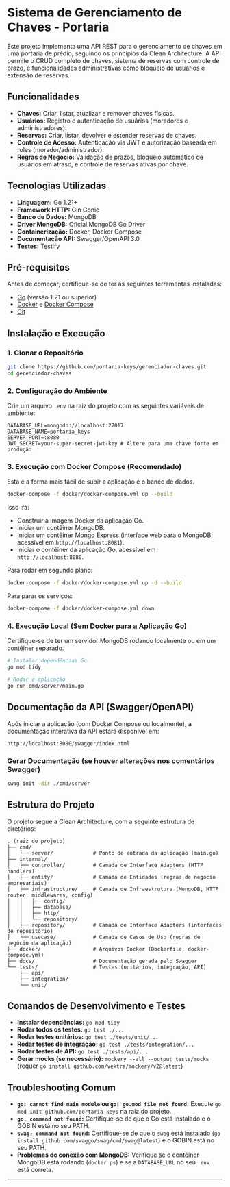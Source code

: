# Sistema de Gerenciamento de Chaves - Portaria

Este projeto implementa uma API REST para o gerenciamento de chaves em uma portaria de prédio, seguindo os princípios da Clean Architecture. A API permite o CRUD completo de chaves, sistema de reservas com controle de prazo, e funcionalidades administrativas como bloqueio de usuários e extensão de reservas.

## Funcionalidades

-   **Chaves:** Criar, listar, atualizar e remover chaves físicas.
-   **Usuários:** Registro e autenticação de usuários (moradores e administradores).
-   **Reservas:** Criar, listar, devolver e estender reservas de chaves.
-   **Controle de Acesso:** Autenticação via JWT e autorização baseada em roles (morador/administrador).
-   **Regras de Negócio:** Validação de prazos, bloqueio automático de usuários em atraso, e controle de reservas ativas por chave.

## Tecnologias Utilizadas

-   **Linguagem:** Go 1.21+
-   **Framework HTTP:** Gin Gonic
-   **Banco de Dados:** MongoDB
-   **Driver MongoDB:** Oficial MongoDB Go Driver
-   **Containerização:** Docker, Docker Compose
-   **Documentação API:** Swagger/OpenAPI 3.0
-   **Testes:** Testify

## Pré-requisitos

Antes de começar, certifique-se de ter as seguintes ferramentas instaladas:

-   [Go](https://golang.org/doc/install) (versão 1.21 ou superior)
-   [Docker](https://docs.docker.com/get-docker/) e [Docker Compose](https://docs.docker.com/compose/install/)
-   [Git](https://git-scm.com/book/en/v2/Getting-Started-Installing-Git)

## Instalação e Execução

### 1. Clonar o Repositório

```bash
git clone https://github.com/portaria-keys/gerenciador-chaves.git
cd gerenciador-chaves
```

### 2. Configuração do Ambiente

Crie um arquivo `.env` na raiz do projeto com as seguintes variáveis de ambiente:

```dotenv
DATABASE_URL=mongodb://localhost:27017
DATABASE_NAME=portaria_keys
SERVER_PORT=:8080
JWT_SECRET=your-super-secret-jwt-key # Altere para uma chave forte em produção
```

### 3. Execução com Docker Compose (Recomendado)

Esta é a forma mais fácil de subir a aplicação e o banco de dados.

```bash
docker-compose -f docker/docker-compose.yml up --build
```

Isso irá:
-   Construir a imagem Docker da aplicação Go.
-   Iniciar um contêiner MongoDB.
-   Iniciar um contêiner Mongo Express (interface web para o MongoDB, acessível em `http://localhost:8081`).
-   Iniciar o contêiner da aplicação Go, acessível em `http://localhost:8080`.

Para rodar em segundo plano:

```bash
docker-compose -f docker/docker-compose.yml up -d --build
```

Para parar os serviços:

```bash
docker-compose -f docker/docker-compose.yml down
```

### 4. Execução Local (Sem Docker para a Aplicação Go)

Certifique-se de ter um servidor MongoDB rodando localmente ou em um contêiner separado.

```bash
# Instalar dependências Go
go mod tidy

# Rodar a aplicação
go run cmd/server/main.go
```

## Documentação da API (Swagger/OpenAPI)

Após iniciar a aplicação (com Docker Compose ou localmente), a documentação interativa da API estará disponível em:

`http://localhost:8080/swagger/index.html`

### Gerar Documentação (se houver alterações nos comentários Swagger)

```bash
swag init -dir ./cmd/server
```

## Estrutura do Projeto

O projeto segue a Clean Architecture, com a seguinte estrutura de diretórios:

```
. (raiz do projeto)
├── cmd/
│   └── server/             # Ponto de entrada da aplicação (main.go)
├── internal/
│   ├── controller/         # Camada de Interface Adapters (HTTP handlers)
│   ├── entity/             # Camada de Entidades (regras de negócio empresariais)
│   ├── infrastructure/     # Camada de Infraestrutura (MongoDB, HTTP router, middlewares, config)
│   │   ├── config/
│   │   ├── database/
│   │   ├── http/
│   │   └── repository/
│   ├── repository/         # Camada de Interface Adapters (interfaces de repositório)
│   └── usecase/            # Camada de Casos de Uso (regras de negócio da aplicação)
├── docker/                 # Arquivos Docker (Dockerfile, docker-compose.yml)
├── docs/                   # Documentação gerada pelo Swagger
└── tests/                  # Testes (unitários, integração, API)
    ├── api/
    ├── integration/
    └── unit/
```

## Comandos de Desenvolvimento e Testes

-   **Instalar dependências:** `go mod tidy`
-   **Rodar todos os testes:** `go test ./...`
-   **Rodar testes unitários:** `go test ./tests/unit/...`
-   **Rodar testes de integração:** `go test ./tests/integration/...`
-   **Rodar testes de API:** `go test ./tests/api/...`
-   **Gerar mocks (se necessário):** `mockery --all --output tests/mocks` (requer `go install github.com/vektra/mockery/v2@latest`)

## Troubleshooting Comum

-   **`go: cannot find main module` ou `go: go.mod file not found`:** Execute `go mod init github.com/portaria-keys` na raiz do projeto.
-   **`go: command not found`:** Certifique-se de que o Go está instalado e o GOBIN está no seu PATH.
-   **`swag: command not found`:** Certifique-se de que o `swag` está instalado (`go install github.com/swaggo/swag/cmd/swag@latest`) e o GOBIN está no seu PATH.
-   **Problemas de conexão com MongoDB:** Verifique se o contêiner MongoDB está rodando (`docker ps`) e se a `DATABASE_URL` no seu `.env` está correta.

---